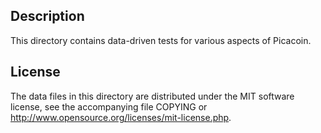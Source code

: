 Description
------------

This directory contains data-driven tests for various aspects of Picacoin.

License
--------

The data files in this directory are distributed under the MIT software
license, see the accompanying file COPYING or
http://www.opensource.org/licenses/mit-license.php.


